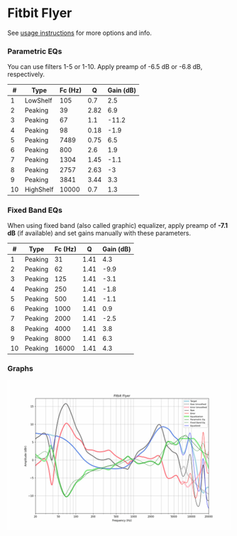# Fitbit Flyer
See [usage instructions](https://github.com/jaakkopasanen/AutoEq#usage) for more options and info.

### Parametric EQs
You can use filters 1-5 or 1-10. Apply preamp of -6.5 dB or -6.8 dB, respectively.

|   # | Type      |   Fc (Hz) |    Q |   Gain (dB) |
|-----|-----------|-----------|------|-------------|
|   1 | LowShelf  |       105 | 0.7  |         2.5 |
|   2 | Peaking   |        39 | 2.82 |         6.9 |
|   3 | Peaking   |        67 | 1.1  |       -11.2 |
|   4 | Peaking   |        98 | 0.18 |        -1.9 |
|   5 | Peaking   |      7489 | 0.75 |         6.5 |
|   6 | Peaking   |       800 | 2.6  |         1.9 |
|   7 | Peaking   |      1304 | 1.45 |        -1.1 |
|   8 | Peaking   |      2757 | 2.63 |        -3   |
|   9 | Peaking   |      3841 | 3.44 |         3.3 |
|  10 | HighShelf |     10000 | 0.7  |         1.3 |

### Fixed Band EQs
When using fixed band (also called graphic) equalizer, apply preamp of **-7.1 dB** (if available) and set gains manually with these parameters.

|   # | Type    |   Fc (Hz) |    Q |   Gain (dB) |
|-----|---------|-----------|------|-------------|
|   1 | Peaking |        31 | 1.41 |         4.3 |
|   2 | Peaking |        62 | 1.41 |        -9.9 |
|   3 | Peaking |       125 | 1.41 |        -3.1 |
|   4 | Peaking |       250 | 1.41 |        -1.8 |
|   5 | Peaking |       500 | 1.41 |        -1.1 |
|   6 | Peaking |      1000 | 1.41 |         0.9 |
|   7 | Peaking |      2000 | 1.41 |        -2.5 |
|   8 | Peaking |      4000 | 1.41 |         3.8 |
|   9 | Peaking |      8000 | 1.41 |         6.3 |
|  10 | Peaking |     16000 | 1.41 |         4.3 |

### Graphs
![](./Fitbit%20Flyer.png)
